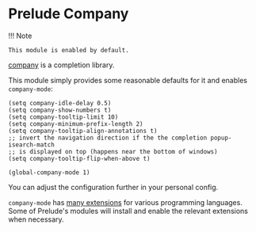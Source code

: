 # Prelude Company

!!! Note

    This module is enabled by default.

[company](https://company-mode.github.io/) is a completion library.

This module simply provides some reasonable defaults for it and enables `company-mode`:

```
(setq company-idle-delay 0.5)
(setq company-show-numbers t)
(setq company-tooltip-limit 10)
(setq company-minimum-prefix-length 2)
(setq company-tooltip-align-annotations t)
;; invert the navigation direction if the the completion popup-isearch-match
;; is displayed on top (happens near the bottom of windows)
(setq company-tooltip-flip-when-above t)

(global-company-mode 1)
```

You can adjust the configuration further in your personal config.

`company-mode` has [many extensions](https://github.com/company-mode/company-mode/wiki/Third-Party-Packages)
for various programming languages.
Some of Prelude's modules will install and enable the relevant extensions when necessary.
